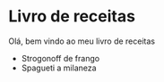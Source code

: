 # Livro de receitas
Olá, bem vindo ao meu livro de receitas
 - Strogonoff de frango
 - Spagueti a milaneza
